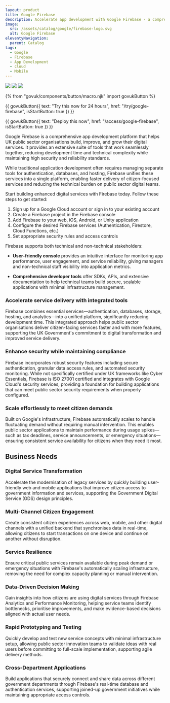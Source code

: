 ```yaml
---
layout: product
title: Google Firebase
description: Accelerate app development with Google Firebase - a comprehensive platform that helps UK public sector organisations build, improve, and grow their digital services
image:
  src: /assets/catalog/google/firebase-logo.svg
  alt: Google Firebase
eleventyNavigation:
  parent: Catalog
tags:
  - Google
  - Firebase
  - App Development
  - cloud
  - Mobile
---
```


![](https://img.shields.io/badge/provider-google-blue)
![](https://img.shields.io/badge/owner-private_sector-orange)
![](https://img.shields.io/badge/access-NDX_OIDC-green)

{% from "govuk/components/button/macro.njk" import govukButton %}

{{ govukButton({
  text: "Try this now for 24 hours",
  href: "/try/google-firebase",
  isStartButton: true
}) }}
</br>

{{ govukButton({
  text: "Deploy this now",
  href: "/access/google-firebase",
  isStartButton: true
}) }}

Google Firebase is a comprehensive app development platform that helps UK public sector organisations build, improve, and grow their digital services. It provides an extensive suite of tools that work seamlessly together, reducing development time and technical complexity while maintaining high security and reliability standards.

While traditional application development often requires managing separate tools for authentication, databases, and hosting, Firebase unifies these services into a single platform, enabling faster delivery of citizen-focused services and reducing the technical burden on public sector digital teams.

Start building enhanced digital services with Firebase today. Follow these steps to get started:

1. Sign up for a Google Cloud account or sign in to your existing account
2. Create a Firebase project in the Firebase console
3. Add Firebase to your web, iOS, Android, or Unity application
4. Configure the desired Firebase services (Authentication, Firestore, Cloud Functions, etc.)
5. Set appropriate security rules and access controls

Firebase supports both technical and non-technical stakeholders:

- **User-friendly console** provides an intuitive interface for monitoring app performance, user engagement, and service reliability, giving managers and non-technical staff visibility into application metrics.

- **Comprehensive developer tools** offer SDKs, APIs, and extensive documentation to help technical teams build secure, scalable applications with minimal infrastructure management.

### Accelerate service delivery with integrated tools

Firebase combines essential services—authentication, databases, storage, hosting, and analytics—into a unified platform, significantly reducing development time. This integrated approach helps public sector organisations deliver citizen-facing services faster and with more features, supporting the UK Government's commitment to digital transformation and improved service delivery.

### Enhance security while maintaining compliance

Firebase incorporates robust security features including secure authentication, granular data access rules, and automated security monitoring. While not specifically certified under UK frameworks like Cyber Essentials, Firebase is ISO 27001 certified and integrates with Google Cloud's security services, providing a foundation for building applications that can meet public sector security requirements when properly configured.

### Scale effortlessly to meet citizen demands

Built on Google's infrastructure, Firebase automatically scales to handle fluctuating demand without requiring manual intervention. This enables public sector applications to maintain performance during usage spikes—such as tax deadlines, service announcements, or emergency situations—ensuring consistent service availability for citizens when they need it most.

## Business Needs

### Digital Service Transformation

Accelerate the modernisation of legacy services by quickly building user-friendly web and mobile applications that improve citizen access to government information and services, supporting the Government Digital Service (GDS) design principles.

### Multi-Channel Citizen Engagement

Create consistent citizen experiences across web, mobile, and other digital channels with a unified backend that synchronises data in real-time, allowing citizens to start transactions on one device and continue on another without disruption.

### Service Resilience

Ensure critical public services remain available during peak demand or emergency situations with Firebase's automatically scaling infrastructure, removing the need for complex capacity planning or manual intervention.

### Data-Driven Decision Making

Gain insights into how citizens are using digital services through Firebase Analytics and Performance Monitoring, helping service teams identify bottlenecks, prioritise improvements, and make evidence-based decisions aligned with actual user needs.

### Rapid Prototyping and Testing

Quickly develop and test new service concepts with minimal infrastructure setup, allowing public sector innovation teams to validate ideas with real users before committing to full-scale implementation, supporting agile delivery methods.

### Cross-Department Applications

Build applications that securely connect and share data across different government departments through Firebase's real-time database and authentication services, supporting joined-up government initiatives while maintaining appropriate access controls.
